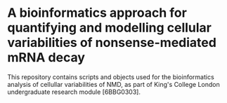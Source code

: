 # A bioinformatics approach for quantifying and modelling cellular variabilities of nonsense-mediated mRNA decay

This repository contains scripts and objects used for the bioinformatics analysis of cellullar variabilities of NMD, as part of King's College London undergraduate research module [6BBG0303].
